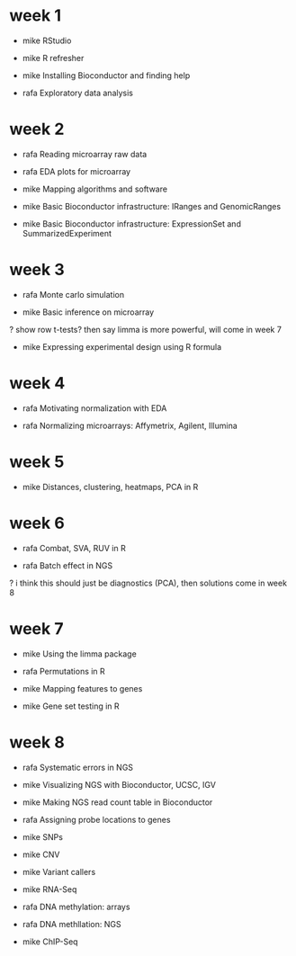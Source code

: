 # week 1

- mike RStudio

- mike R refresher

- mike Installing Bioconductor and finding help

- rafa Exploratory data analysis

# week 2

- rafa Reading microarray raw data

- rafa EDA plots for microarray

- mike Mapping algorithms and software

- mike Basic Bioconductor infrastructure: IRanges and GenomicRanges

- mike Basic Bioconductor infrastructure: ExpressionSet and SummarizedExperiment

# week 3

- rafa Monte carlo simulation

- mike Basic inference on microarray 

? show row t-tests? then say limma is more powerful, will come in week 7

- mike Expressing experimental design using R formula

# week 4

- rafa Motivating normalization with EDA

- rafa Normalizing microarrays: Affymetrix, Agilent, Illumina

# week 5

- mike Distances, clustering, heatmaps, PCA in R

# week 6

- rafa Combat, SVA, RUV in R

- rafa Batch effect in NGS
 
? i think this should just be diagnostics (PCA), then solutions come in week 8

# week 7

- mike Using the limma package

- rafa Permutations in R

- mike Mapping features to genes

- mike Gene set testing in R

# week 8

- rafa Systematic errors in NGS

- mike Visualizing NGS with Bioconductor, UCSC, IGV

- mike Making NGS read count table in Bioconductor

- rafa Assigning probe locations to genes

- mike SNPs

- mike CNV

- mike Variant callers

- mike RNA-Seq

- rafa DNA methylation: arrays

- rafa DNA methllation: NGS

- mike ChIP-Seq


